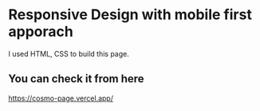 # Responsive Design with mobile first apporach  
I used HTML, CSS to build this page.  
  
## You can check it from here
https://cosmo-page.vercel.app/
